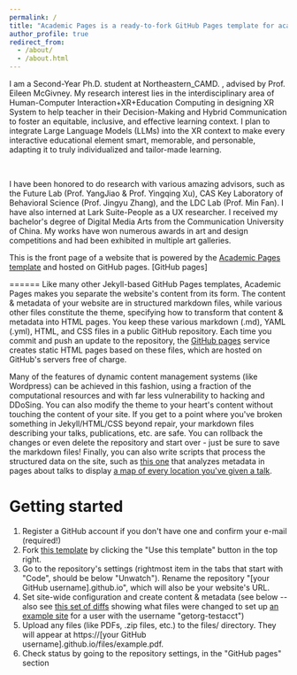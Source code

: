 ```yaml
---
permalink: /
title: "Academic Pages is a ready-to-fork GitHub Pages template for academic personal websites"
author_profile: true
redirect_from: 
  - /about/
  - /about.html
---
```

I am a Second-Year Ph.D. student at Northeastern_CAMD. , advised by Prof. Eileen McGivney. My research interest lies in the interdisciplinary area of Human-Computer Interaction+XR+Education Computing in designing XR System to help teacher in their Decision-Making and Hybrid Communication to foster an equitable, inclusive, and effective learning context. I plan to integrate Large Language Models (LLMs) into the XR context to make every interactive educational element smart, memorable, and personable, adapting it to truly individualized and tailor-made learning.

​

I have been honored to do research with various amazing advisors, such as the Future Lab (Prof. YangJiao &  Prof. Yingqing Xu), CAS Key Laboratory of Behavioral Science (Prof. Jingyu Zhang), and the LDC Lab (Prof. Min Fan). I have also interned at Lark Suite-People as a UX researcher. I received my bachelor's degree of Digital Media Arts from the Communication University of China. My works have won numerous awards in art and design competitions and had been exhibited in multiple art galleries.

This is the front page of a website that is powered by the [Academic Pages template](https://github.com/academicpages/academicpages.github.io) and hosted on GitHub pages. [GitHub pages]


======
Like many other Jekyll-based GitHub Pages templates, Academic Pages makes you separate the website's content from its form. The content & metadata of your website are in structured markdown files, while various other files constitute the theme, specifying how to transform that content & metadata into HTML pages. You keep these various markdown (.md), YAML (.yml), HTML, and CSS files in a public GitHub repository. Each time you commit and push an update to the repository, the [GitHub pages](https://pages.github.com/) service creates static HTML pages based on these files, which are hosted on GitHub's servers free of charge.

Many of the features of dynamic content management systems (like Wordpress) can be achieved in this fashion, using a fraction of the computational resources and with far less vulnerability to hacking and DDoSing. You can also modify the theme to your heart's content without touching the content of your site. If you get to a point where you've broken something in Jekyll/HTML/CSS beyond repair, your markdown files describing your talks, publications, etc. are safe. You can rollback the changes or even delete the repository and start over - just be sure to save the markdown files! Finally, you can also write scripts that process the structured data on the site, such as [this one](https://github.com/academicpages/academicpages.github.io/blob/master/talkmap.ipynb) that analyzes metadata in pages about talks to display [a map of every location you've given a talk](https://academicpages.github.io/talkmap.html).

Getting started
======
1. Register a GitHub account if you don't have one and confirm your e-mail (required!)
1. Fork [this template](https://github.com/academicpages/academicpages.github.io) by clicking the "Use this template" button in the top right. 
1. Go to the repository's settings (rightmost item in the tabs that start with "Code", should be below "Unwatch"). Rename the repository "[your GitHub username].github.io", which will also be your website's URL.
1. Set site-wide configuration and create content & metadata (see below -- also see [this set of diffs](http://archive.is/3TPas) showing what files were changed to set up [an example site](https://getorg-testacct.github.io) for a user with the username "getorg-testacct")
1. Upload any files (like PDFs, .zip files, etc.) to the files/ directory. They will appear at https://[your GitHub username].github.io/files/example.pdf.  
1. Check status by going to the repository settings, in the "GitHub pages" section

